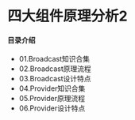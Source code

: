 # 四大组件原理分析2
#### 目录介绍
- 01.Broadcast知识合集
- 02.Broadcast原理流程
- 03.Broadcast设计特点
- 04.Provider知识合集
- 05.Provider原理流程
- 06.Provider设计特点




















